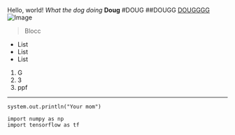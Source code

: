 Hello, world!
*What the dog doing*
**Doug**
#DOUG
##DOUGG
[DOUGGGG](https://carsandbids.com/)
![Image](https://celebnetworth.net/wp-content/uploads/2020/07/Doug-DeMuro-Biography-1-965x1024.jpg)
>Blocc
>
- List
- List
- List

1. G
2. 3
3. ppf

---

`system.out.println("Your mom")`

```
import numpy as np
import tensorflow as tf
```
